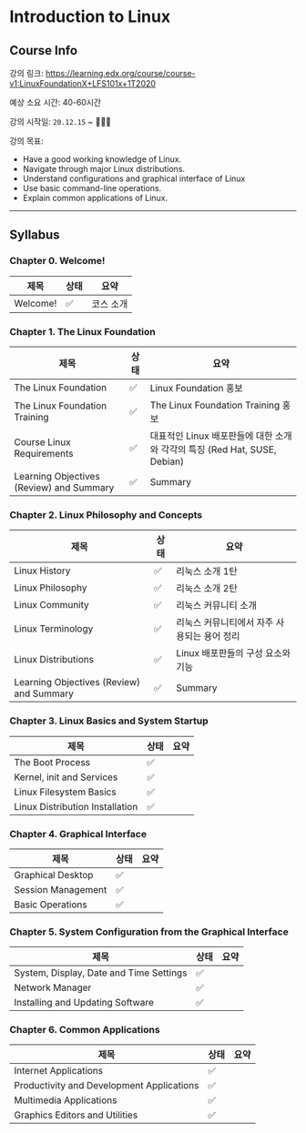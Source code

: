 # Introduction to Linux

## Course Info

강의 링크: https://learning.edx.org/course/course-v1:LinuxFoundationX+LFS101x+1T2020

예상 소요 시간: 40-60시간

강의 시작일: `20.12.15` ~ 👩🏻‍💻

강의 목표:

- Have a good working knowledge of Linux.
- Navigate through major Linux distributions.
- Understand configurations and graphical interface of Linux
- Use basic command-line operations.
- Explain common applications of Linux.

---

## Syllabus

### Chapter 0. Welcome!

| 제목     | 상태 | 요약      |
| -------- | ---- | --------- |
| Welcome! | ✅    | 코스 소개 |

### Chapter 1. The Linux Foundation

| 제목                                     | 상태 | 요약                                                         |
| ---------------------------------------- | ---- | ------------------------------------------------------------ |
| The Linux Foundation                     | ✅    | Linux Foundation 홍보                                        |
| The Linux Foundation Training            | ✅    | The Linux Foundation Training 홍보                           |
| Course Linux Requirements                | ✅    | 대표적인 Linux 배포판들에 대한 소개와 각각의 특징 (Red Hat, SUSE, Debian) |
| Learning Objectives (Review) and Summary | ✅    | Summary                                                      |

### Chapter 2. Linux Philosophy and Concepts

| 제목                                     | 상태 | 요약                                        |
| ---------------------------------------- | ---- | ------------------------------------------- |
| Linux History                            | ✅    | 리눅스 소개 1탄                             |
| Linux Philosophy                         | ✅    | 리눅스 소개 2탄                             |
| Linux Community                          | ✅    | 리눅스 커뮤니티 소개                        |
| Linux Terminology                        | ✅    | 리눅스 커뮤니티에서 자주 사용되는 용어 정리 |
| Linux Distributions                      | ✅    | Linux 배포판들의 구성 요소와 기능           |
| Learning Objectives (Review) and Summary | ✅    | Summary                                     |

### Chapter 3. Linux Basics and System Startup

| 제목                                     | 상태 | 요약      |
| ---------------------------------------- | ---- | --------- |
| The Boot Process                         | ✅    |           |
| Kernel, init and Services                | ✅    |           |
| Linux Filesystem Basics                  | ✅    |           |
| Linux Distribution Installation          | ✅    |           |

### Chapter 4. Graphical Interface

| 제목                                     | 상태 | 요약      |
| ---------------------------------------- | ---- | --------- |
| Graphical Desktop                        | ✅    |           |
| Session Management                       | ✅    |           |
| Basic Operations                         | ✅    |           |

### Chapter 5. System Configuration from the Graphical Interface

| 제목                                    | 상태 | 요약      |
| --------------------------------------- | ---- | --------- |
| System, Display, Date and Time Settings | ✅    |           |
| Network Manager                         | ✅    |           |
| Installing and Updating Software        | ✅    |           |

### Chapter 6. Common Applications
| 제목                                      | 상태 | 요약 |
| ----------------------------------------- | ---- | ---- |
| Internet Applications                     | ✅    |      |
| Productivity and Development Applications | ✅    |      |
| Multimedia Applications                   | ✅    |      |
| Graphics Editors and Utilities            | ✅    |      |


